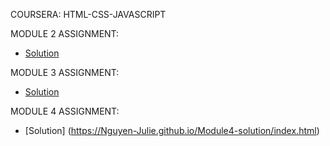 COURSERA: HTML-CSS-JAVASCRIPT

MODULE 2 ASSIGNMENT:
- [Solution](https://Nguyen-Julie.github.io/Module2-solution/index.html)


MODULE 3 ASSIGNMENT:
- [Solution](https://Nguyen-Julie.github.io/Module3-solution/index.html)


MODULE 4 ASSIGNMENT:
- [Solution] (https://Nguyen-Julie.github.io/Module4-solution/index.html)
